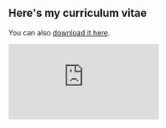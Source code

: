 ## Here's my curriculum vitae

You can also [download it here](https://drive.google.com/file/d/1bb0EtSdxIaP1N4POojIcTSf_DNcsgk3Z/view).

<embed src="https://github.com/parismita/parismita.github.io/blob/master/assets/img/cv.pdf" type="application/pdf" />
